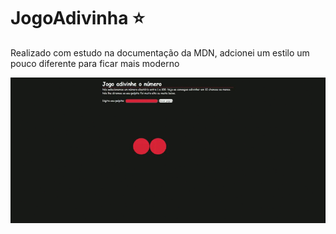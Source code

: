 # JogoAdivinha :star:

Realizado com estudo na documentação da MDN, adcionei um estilo um pouco diferente para ficar mais moderno


<img src="img/1.gif">